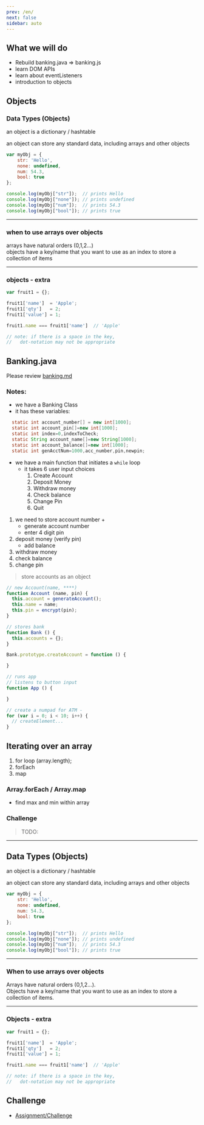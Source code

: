 ```yaml
---
prev: /en/
next: false
sidebar: auto
---
```


## What we will do

* Rebuild banking.java => banking.js
* learn DOM APIs 
* learn about eventListeners
* introduction to objects

## Objects
### Data Types (Objects)

an object is a dictionary / hashtable

an object can store any standard data, including arrays and other objects

``` js
var myObj = {
    str: 'Hello',
    none: undefined,
    num: 54.3,
    bool: true
};

console.log(myObj["str"]);  // prints Hello
console.log(myObj["none"]); // prints undefined
console.log(myObj["num"]);  // prints 54.3
console.log(myObj["bool"]); // prints true
```

---
### when to use arrays over objects

arrays have natural orders (0,1,2...)  
objects have a key/name that you want to use as an index to store a collection of items  

---

### objects - extra

``` js
var fruit1 = {};

fruit1['name']  = 'Apple';
fruit1['qty']   = 2;
fruit1['value'] = 1;

fruit1.name === fruit1['name']  // 'Apple' 

// note: if there is a space in the key, 
//   dot-notation may not be appropriate
```


## Banking.java

Please review [banking.md](banking.md)

### Notes:

- we have a Banking Class
- it has these variables:

``` java
  static int account_number[] = new int[1000];
  static int account_pin[]=new int[1000];
  static int index=0,indexToCheck;
  static String account_name[]=new String[1000];
  static int account_balance[]=new int[1000];
  static int genAcctNum=1000,acc_number,pin,newpin;
```

- we have a main function that initiates a `while` loop
  - it takes 6 user input choices
    1. Create Account  
    2. Deposit Money  
    3. Withdraw money  
    4. Check balance  
    5. Change Pin  
    0. Quit  

1. we need to store account number + 
    * generate account number  
    * enter 4 digit pin
2. deposit money (verify pin)  
    * add balance  
3. withdraw money  
4. check balance  
5. change pin  

> store accounts as an object

``` js
// new Account(name, ****)
function Account (name, pin) {
  this.account = generateAccount();
  this.name = name;
  this.pin = encrypt(pin);
}

// stores bank
function Bank () {
  this.accounts = {};
}

Bank.prototype.createAccount = function () {

}

// runs app
// listens to button input
function App () {

}

// create a numpad for ATM - 
for (var i = 0; i < 10; i++) {
  // createElement...
}
```

## Iterating over an array

1. for loop (array.length);
2. forEach
3. map

### Array.forEach / Array.map

- find max and min within array

### Challenge 
> TODO:

---

## Data Types (Objects)

an object is a dictionary / hashtable

an object can store any standard data, including arrays and other objects
``` js
var myObj = {
    str: 'Hello',
    none: undefined,
    num: 54.3,
    bool: true
};

console.log(myObj["str"]);  // prints Hello
console.log(myObj["none"]); // prints undefined
console.log(myObj["num"]);  // prints 54.3
console.log(myObj["bool"]); // prints true
```

---
### When to use arrays over objects

Arrays have natural orders (0,1,2...).  
Objects have a key/name that you want to use as an index to store a collection of items.  

---

### Objects - extra

``` js
var fruit1 = {};

fruit1['name']  = 'Apple';
fruit1['qty']   = 2;
fruit1['value'] = 1;

fruit1.name === fruit1['name']  // 'Apple' 

// note: if there is a space in the key, 
//   dot-notation may not be appropriate
```

## Challenge

- [Assignment/Challenge](challenge.md)